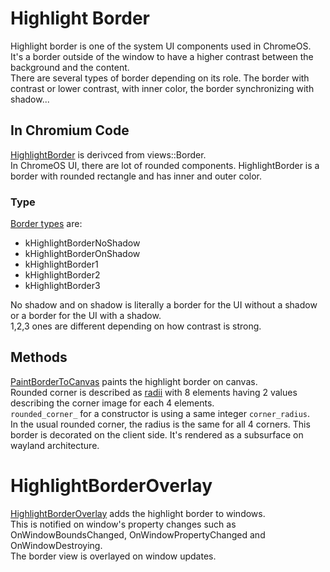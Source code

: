 # Highlight Border

Highlight border is one of the system UI components used in ChromeOS.  
It's a border outside of the window to have a higher contrast between the background and the content.  
There are several types of border depending on its role. The border with contrast or lower contrast, with inner color, the border synchronizing with shadow...

## In Chromium Code
[HighlightBorder](https://source.chromium.org/chromium/chromium/src/+/main:ui/views/highlight_border.h;l=22;drc=c04ddffd58abc5fef8b9d30acc64bab946b11c18) is derivced from views::Border.  
In ChromeOS UI, there are lot of rounded components. HighlightBorder is a border with rounded rectangle and has inner and outer color.  

### Type

[Border types](https://source.chromium.org/chromium/chromium/src/+/main:ui/views/highlight_border.h;l=25;drc=c04ddffd58abc5fef8b9d30acc64bab946b11c18) are:
- kHighlightBorderNoShadow
- kHighlightBorderOnShadow
- kHighlightBorder1
- kHighlightBorder2
- kHighlightBorder3

No shadow and on shadow is literally a border for the UI without a shadow or a border for the UI with a shadow.  
1,2,3 ones are different depending on how contrast is strong.

## Methods
[PaintBorderToCanvas](https://source.chromium.org/chromium/chromium/src/+/main:ui/views/highlight_border.h;l=66;drc=c04ddffd58abc5fef8b9d30acc64bab946b11c18) paints the highlight border on canvas.  
Rounded corner is described as [radii](https://source.chromium.org/chromium/chromium/src/+/main:ui/views/highlight_border.cc;l=40;drc=4a0d413ada84db50379ab8f35ec2630cd16c800b) with 8 elements having 2 values describing the corner image for each 4 elements.  
`rounded_corner_` for a constructor is using a same integer `corner_radius`.  
In the usual rounded corner, the radius is the same for all 4 corners.
This border is decorated on the client side. It's rendered as a subsurface on wayland architecture.

# HighlightBorderOverlay
[HighlightBorderOverlay](https://source.chromium.org/chromium/chromium/src/+/main:chromeos/ui/frame/highlight_border_overlay.h;l=28;drc=609ca5e74e0f79571a889d2af7415acf762b4123) adds the highlight border to windows.  
This is notified on window's property changes such as OnWindowBoundsChanged, OnWindowPropertyChanged and OnWindowDestroying.  
The border view is overlayed on window updates.
